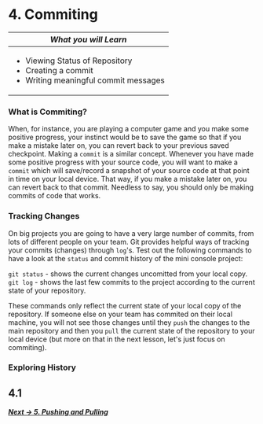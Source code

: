 # 4. Commiting

| *What you will Learn* |
|---|
|<ul><li>Viewing Status of Repository</li><li>Creating a commit</li><li>Writing meaningful commit messages</li></ul>|


### What is Commiting?
<!-- TODO: Needs better explainaing. Maybe have a look at SW Carpentry or the Git Pi course-->
When, for instance, you are playing a computer game and you make some positive progress, your instinct would be to save the game so that if you make a mistake later on, you can revert back to your previous saved checkpoint. Making a `commit` is a similar concept. Whenever you have made some positive progress with your source code, you will want to make a `commit` which will save/record a snapshot of your source code at that point in time on your local device. That way, if you make a mistake later on, you can revert back to that commit. Needless to say, you should only be making commits of code that works.

### Tracking Changes
On big projects you are going to have a very large number of commits, from lots of different people on your team. Git provides helpful ways of tracking your commits (changes) through `log`'s. Test out the following commands to have a look at the `status` and commit history of the mini console project:

`git status` - shows the current changes uncomitted from your local copy.  
`git log` - shows the last few commits to the project according to the current state of your repository.

These commands only reflect the current state of your local copy of the repository. If someone else on your team has commited on their local machine, you will not see those changes until they `push` the changes to the main repository and then you `pull` the current state of the repository to your local device (but more on that in the next lesson, let's just focus on commiting).

### Exploring History

<!--Look through cl and bitbucket -->
<!--git log --graph for a tree (not interesting until there are merge conflicts)-->


## 4.1 

<!--Check status-->
<!--Making Changes and commiting-->
<!--Checking status now-->
<!--Moving back commits-->


***[Next -> 5. Pushing and Pulling]()***

